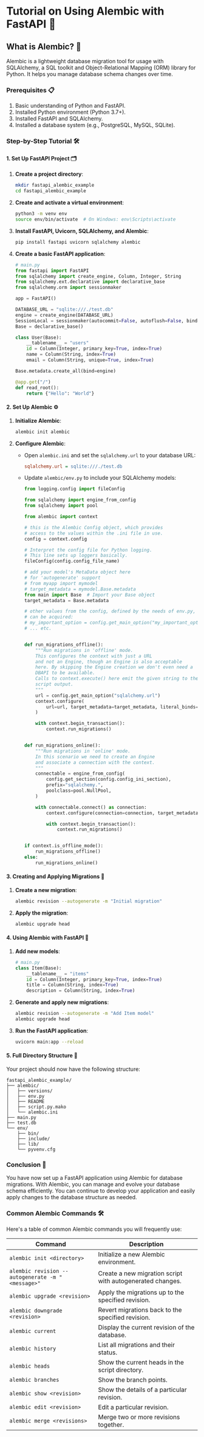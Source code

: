 # Tutorial on Using Alembic with FastAPI 🚀

## What is Alembic? 🤔

Alembic is a lightweight database migration tool for usage with SQLAlchemy, a SQL toolkit and Object-Relational Mapping (ORM) library for Python. It helps you manage database schema changes over time.

### Prerequisites 📋

1. Basic understanding of Python and FastAPI.
2. Installed Python environment (Python 3.7+).
3. Installed FastAPI and SQLAlchemy.
4. Installed a database system (e.g., PostgreSQL, MySQL, SQLite).

### Step-by-Step Tutorial 🛠️

#### 1. Set Up FastAPI Project 🗂️

1. **Create a project directory**:

   ```bash
   mkdir fastapi_alembic_example
   cd fastapi_alembic_example
   ```

2. **Create and activate a virtual environment**:

   ```bash
   python3 -m venv env
   source env/bin/activate  # On Windows: env\Scripts\activate
   ```

3. **Install FastAPI, Uvicorn, SQLAlchemy, and Alembic**:

   ```bash
   pip install fastapi uvicorn sqlalchemy alembic
   ```

4. **Create a basic FastAPI application**:

   ```python
   # main.py
   from fastapi import FastAPI
   from sqlalchemy import create_engine, Column, Integer, String
   from sqlalchemy.ext.declarative import declarative_base
   from sqlalchemy.orm import sessionmaker

   app = FastAPI()

   DATABASE_URL = "sqlite:///./test.db"
   engine = create_engine(DATABASE_URL)
   SessionLocal = sessionmaker(autocommit=False, autoflush=False, bind=engine)
   Base = declarative_base()

   class User(Base):
       __tablename__ = "users"
       id = Column(Integer, primary_key=True, index=True)
       name = Column(String, index=True)
       email = Column(String, unique=True, index=True)

   Base.metadata.create_all(bind=engine)

   @app.get("/")
   def read_root():
       return {"Hello": "World"}
   ```

#### 2. Set Up Alembic ⚙️

1. **Initialize Alembic**:

   ```bash
   alembic init alembic
   ```

2. **Configure Alembic**:

   - Open `alembic.ini` and set the `sqlalchemy.url` to your database URL:

     ```ini
     sqlalchemy.url = sqlite:///./test.db
     ```

   - Update `alembic/env.py` to include your SQLAlchemy models:

     ```python
     from logging.config import fileConfig

     from sqlalchemy import engine_from_config
     from sqlalchemy import pool

     from alembic import context

     # this is the Alembic Config object, which provides
     # access to the values within the .ini file in use.
     config = context.config

     # Interpret the config file for Python logging.
     # This line sets up loggers basically.
     fileConfig(config.config_file_name)

     # add your model's MetaData object here
     # for 'autogenerate' support
     # from myapp import mymodel
     # target_metadata = mymodel.Base.metadata
     from main import Base  # Import your Base object
     target_metadata = Base.metadata

     # other values from the config, defined by the needs of env.py,
     # can be acquired:
     # my_important_option = config.get_main_option("my_important_option")
     # ... etc.


     def run_migrations_offline():
         """Run migrations in 'offline' mode.
         This configures the context with just a URL
         and not an Engine, though an Engine is also acceptable
         here. By skipping the Engine creation we don't even need a
         DBAPI to be available.
         Calls to context.execute() here emit the given string to the
         script output.
         """
         url = config.get_main_option("sqlalchemy.url")
         context.configure(
             url=url, target_metadata=target_metadata, literal_binds=True, dialect_opts={"paramstyle": "named"}
         )

         with context.begin_transaction():
             context.run_migrations()


     def run_migrations_online():
         """Run migrations in 'online' mode.
         In this scenario we need to create an Engine
         and associate a connection with the context.
         """
         connectable = engine_from_config(
             config.get_section(config.config_ini_section),
             prefix="sqlalchemy.",
             poolclass=pool.NullPool,
         )

         with connectable.connect() as connection:
             context.configure(connection=connection, target_metadata=target_metadata)

             with context.begin_transaction():
                 context.run_migrations()


     if context.is_offline_mode():
         run_migrations_offline()
     else:
         run_migrations_online()
     ```

#### 3. Creating and Applying Migrations 📝

1. **Create a new migration**:

   ```bash
   alembic revision --autogenerate -m "Initial migration"
   ```

2. **Apply the migration**:

   ```bash
   alembic upgrade head
   ```

#### 4. Using Alembic with FastAPI 🔄

1. **Add new models**:

   ```python
   # main.py
   class Item(Base):
       __tablename__ = "items"
       id = Column(Integer, primary_key=True, index=True)
       title = Column(String, index=True)
       description = Column(String, index=True)
   ```

2. **Generate and apply new migrations**:

   ```bash
   alembic revision --autogenerate -m "Add Item model"
   alembic upgrade head
   ```

3. **Run the FastAPI application**:
   ```bash
   uvicorn main:app --reload
   ```

#### 5. Full Directory Structure 📂

Your project should now have the following structure:

```
fastapi_alembic_example/
├── alembic/
│   ├── versions/
│   ├── env.py
│   ├── README
│   ├── script.py.mako
│   └── alembic.ini
├── main.py
├── test.db
└── env/
    ├── bin/
    ├── include/
    ├── lib/
    └── pyvenv.cfg
```

### Conclusion 🎉

You have now set up a FastAPI application using Alembic for database migrations. With Alembic, you can manage and evolve your database schema efficiently. You can continue to develop your application and easily apply changes to the database structure as needed.

### Common Alembic Commands 🛠️

Here's a table of common Alembic commands you will frequently use:

| Command                                          | Description                                               |
| ------------------------------------------------ | --------------------------------------------------------- |
| `alembic init <directory>`                       | Initialize a new Alembic environment.                     |
| `alembic revision --autogenerate -m "<message>"` | Create a new migration script with autogenerated changes. |
| `alembic upgrade <revision>`                     | Apply the migrations up to the specified revision.        |
| `alembic downgrade <revision>`                   | Revert migrations back to the specified revision.         |
| `alembic current`                                | Display the current revision of the database.             |
| `alembic history`                                | List all migrations and their status.                     |
| `alembic heads`                                  | Show the current heads in the script directory.           |
| `alembic branches`                               | Show the branch points.                                   |
| `alembic show <revision>`                        | Show the details of a particular revision.                |
| `alembic edit <revision>`                        | Edit a particular revision.                               |
| `alembic merge <revisions>`                      | Merge two or more revisions together.                     |
